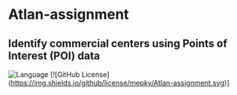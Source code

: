 # Atlan-assignment


##  Identify commercial centers using Points of Interest (POI) data



![Language](https://img.shields.io/badge/Language-Python3-blue.svg) [![GitHub License]
(https://img.shields.io/github/license/mepky/Atlan-assignment.svg)]
